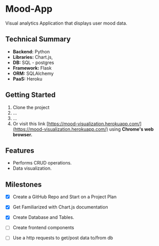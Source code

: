 # Mood-App
Visual analytics Application that displays user mood data.

## Technical Summary

-  **Backend:** Python
-  **Libraries:** Chart.js, 
-  **DB:** SQL - postgres
-  **Framework:** Flask
-  **ORM:** SQLAlchemy
-  **PaaS:** Heroku

## Getting Started

1. Clone the project
2. ...
3. ...
4. Or visit this link [https://mood-visualization.herokuapp.com/](https://mood-visualization.herokuapp.com/) using **Chrome's web browser.**

## Features
- Performs CRUD operations.
- Data visualization.

## Milestones

- [x] Create a GitHub Repo and Start on a Project Plan
- [x] Get Familiarized with Chart.js documentation
- [x] Create Database and Tables.
- [ ] Create frontend components
- [ ] Use a http requests to get/post data to/from db

